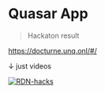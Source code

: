 # Quasar App

> Hackaton result

https://docturne.unq.onl/#/

↓ just videos

[![RDN-hacks](http://img.youtube.com/vi/2dbbSZVL8lU/0.jpg)](http://www.youtube.com/watch?v=2dbbSZVL8lU "RDN Hacks")
